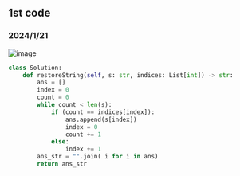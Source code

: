 ## 1st code
### 2024/1/21
![image](https://github.com/PhoenixCHW/My_leetcode/assets/39382795/5597a490-8a2f-4521-857c-0f51a665edd2)


```python
class Solution:
    def restoreString(self, s: str, indices: List[int]) -> str:
        ans = []
        index = 0
        count = 0
        while count < len(s):
            if (count == indices[index]):
                ans.append(s[index])
                index = 0
                count += 1
            else:
                index += 1
        ans_str = "".join( i for i in ans)
        return ans_str
```
